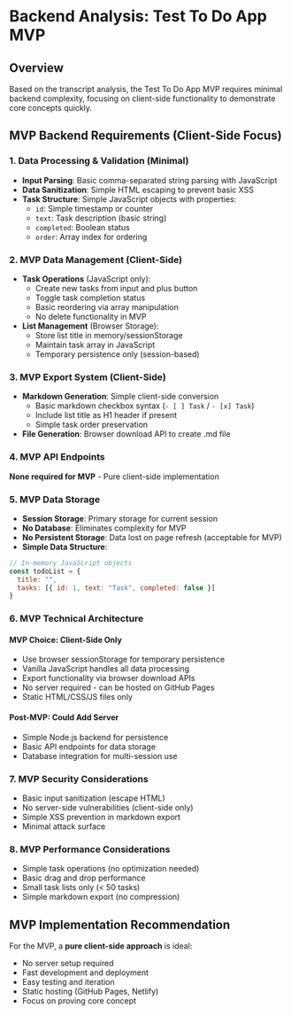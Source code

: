 # Backend Analysis: Test To Do App MVP

## Overview
Based on the transcript analysis, the Test To Do App MVP requires minimal backend complexity, focusing on client-side functionality to demonstrate core concepts quickly.

## MVP Backend Requirements (Client-Side Focus)

### 1. Data Processing & Validation (Minimal)
- **Input Parsing**: Basic comma-separated string parsing with JavaScript
- **Data Sanitization**: Simple HTML escaping to prevent basic XSS
- **Task Structure**: Simple JavaScript objects with properties:
  - `id`: Simple timestamp or counter
  - `text`: Task description (basic string)
  - `completed`: Boolean status
  - `order`: Array index for ordering

### 2. MVP Data Management (Client-Side)
- **Task Operations** (JavaScript only):
  - Create new tasks from input and plus button
  - Toggle task completion status
  - Basic reordering via array manipulation
  - No delete functionality in MVP
- **List Management** (Browser Storage):
  - Store list title in memory/sessionStorage
  - Maintain task array in JavaScript
  - Temporary persistence only (session-based)

### 3. MVP Export System (Client-Side)
- **Markdown Generation**: Simple client-side conversion
  - Basic markdown checkbox syntax (`- [ ] Task` / `- [x] Task`)
  - Include list title as H1 header if present
  - Simple task order preservation
- **File Generation**: Browser download API to create .md file

### 4. MVP API Endpoints
**None required for MVP** - Pure client-side implementation

### 5. MVP Data Storage
- **Session Storage**: Primary storage for current session
- **No Database**: Eliminates complexity for MVP
- **No Persistent Storage**: Data lost on page refresh (acceptable for MVP)
- **Simple Data Structure**:
```javascript
// In-memory JavaScript objects
const todoList = {
  title: "",
  tasks: [{ id: 1, text: "Task", completed: false }]
}
```

### 6. MVP Technical Architecture

#### MVP Choice: Client-Side Only
- Use browser sessionStorage for temporary persistence
- Vanilla JavaScript handles all data processing
- Export functionality via browser download APIs
- No server required - can be hosted on GitHub Pages
- Static HTML/CSS/JS files only

#### Post-MVP: Could Add Server
- Simple Node.js backend for persistence
- Basic API endpoints for data storage
- Database integration for multi-session use

### 7. MVP Security Considerations
- Basic input sanitization (escape HTML)
- No server-side vulnerabilities (client-side only)
- Simple XSS prevention in markdown export
- Minimal attack surface

### 8. MVP Performance Considerations
- Simple task operations (no optimization needed)
- Basic drag and drop performance
- Small task lists only (< 50 tasks)
- Simple markdown export (no compression)

## MVP Implementation Recommendation
For the MVP, a **pure client-side approach** is ideal:
- No server setup required
- Fast development and deployment
- Easy testing and iteration
- Static hosting (GitHub Pages, Netlify)
- Focus on proving core concept